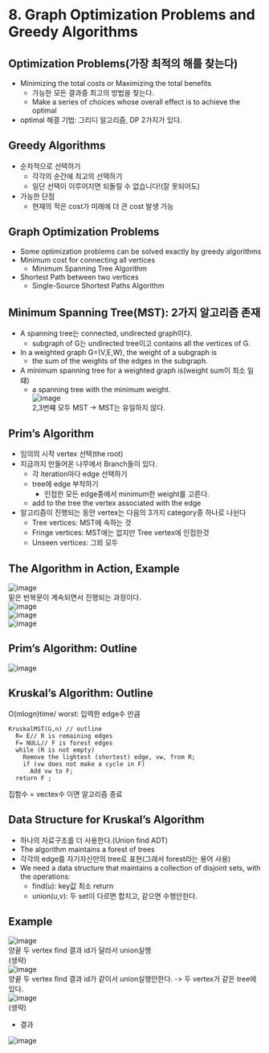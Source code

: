 # 8. Graph Optimization Problems and Greedy Algorithms
## Optimization Problems(가장 최적의 해를 찾는다)
- Minimizing the total costs or Maximizing the total benefits
  - 가능한 모든 결과중 최고의 방법을 찾는다.
  - Make a series of choices whose overall effect is to achieve the optimal
- optimal 해결 기법: 그리디 알고리즘, DP 2가지가 있다.

## Greedy Algorithms
- 순차적으로 선택하기
  - 각각의 순간에 최고의 선택하기
  - 일단 선택이 이루어지면 되돌릴 수 없습니다!(잘 못되어도)
- 가능한 단점
  - 현재의 적은 cost가 미래에 더 큰 cost 발생 가능

## Graph Optimization Problems
- Some optimization problems can be solved exactly by greedy algorithms
- Minimum cost for connecting all vertices
  - Minimum Spanning Tree Algorithm
- Shortest Path between two vertices
  - Single-Source Shortest Paths Algorithm
 
## Minimum Spanning Tree(MST): 2가지 알고리즘 존재
- A spanning tree는 connected, undirected graph이다.
  - subgraph of G는 undirected tree이고 contains all the vertices of G.
- In a weighted graph G=(V,E,W), the weight of a subgraph is
  - the sum of the weights of the edges in the subgraph.
- A minimum spanning tree for a weighted graph is(weight sum이 최소 일떄)
  - a spanning tree with the minimum weight.<br>
![image](https://github.com/user-attachments/assets/329c2056-7603-4109-a7bd-f4f935aa3fc3) <br>
2,3번쨰 모두 MST -> MST는 유일하지 않다.

## Prim’s Algorithm
- 임의의 시작 vertex 선택(the root)
- 지금까지 만들어온 나무에서 Branch들이 있다.
  - 각 iteration마다 edge 선택하기
  - tree에 edge 부착하기
    - 인접한 모든 edge중에서 minimum한 weight를 고른다. 
  - add to the tree the vertex associated with the edge
- 알고리즘이 진행되는 동안 vertex는 다음의 3가지 category중 하나로 나뉜다
  - Tree vertices: MST에 속하는 것
  - Fringe vertices: MST에는 없지만 Tree vertex에 인접한것
  - Unseen vertices: 그외 모두
 
## The Algorithm in Action, Example
![image](https://github.com/user-attachments/assets/b20847c4-caa9-493b-b8e3-0ceabc22d826)<br>
밑은 반복문이 계속되면서 진행되는 과정이다.<br>
![image](https://github.com/user-attachments/assets/df94aaa0-6823-42e4-a755-dbbf13e9a872)<br>
![image](https://github.com/user-attachments/assets/18954f98-3bd1-4580-a35e-2dbc7c5165fe)<br>
![image](https://github.com/user-attachments/assets/9ab592dd-4c38-4008-9f3b-26e0470ef499)

## Prim’s Algorithm: Outline
![image](https://github.com/user-attachments/assets/94bb6f13-a924-4f9d-ae09-5a469ba4e178)

## Kruskal’s Algorithm: Outline
O(mlogn)time/ worst: 입력한 edge수 만큼
```
KruskalMST(G,n) // outline
  R= E// R is remaining edges
  F= NULL// F is forest edges
  while (R is not empty)
    Remove the lightest (shortest) edge, vw, from R;
    if (vw does not make a cycle in F)
      Add vw to F;
  return F ;
```
집함수 = vectex수 이면 알고리즘 종료
## Data Structure for Kruskal’s Algorithm
- 하나의 자료구조를 더 사용한다.(Union find ADT)
- The algorithm maintains a forest of trees
- 각각의 edge를 자기자신만의 tree로 표현(그래서 forest라는 용어 사용)
- We need a data structure that maintains a collection of disjoint sets, with the operations:
  - find(u): key값 최소 return
  - union(u,v): 두 set이 다르면 합치고, 같으면 수행안한다.

## Example
![image](https://github.com/user-attachments/assets/e61e8cbb-7cb3-48c7-9557-eefff2cb92b3)<br>
양끝 두 vertex find 결과 id가 달라서 union실행<br> (생략) <br>
![image](https://github.com/user-attachments/assets/a57000a4-b868-4a82-b529-1973ea96f71e)<br>
양끝 두 vertex find 결과 id가 같이서 union실행안한다. -> 두 vertex가 같은 tree에 있다. <br>
![image](https://github.com/user-attachments/assets/30e25555-e703-4b38-b8ac-bec18a952eb0)
<br> (생략) <br>
- 결과 <br>

![image](https://github.com/user-attachments/assets/3c7258d6-02b3-4cc6-9cfc-f079a20966c8)













